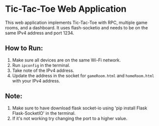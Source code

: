# Tic-Tac-Toe Web Application

This web application implements Tic-Tac-Toe with RPC, multiple game rooms, and a dashboard. It uses flash-socketio and needs to be on the same IPv4 address and port 1234.

## How to Run:

1. Make sure all devices are on the same Wi-Fi network.
2. Run `ipconfig` in the terminal.
3. Take note of the IPv4 address.
4. Update the address in the socket for `gameRoom.html` and `homeRoom.html` with your IPv4 address.

## Note:

1. Make sure to have download flask socket-io using 'pip install Flask Flask-SocketIO' in the terminal.
2. If it's not working try changing the port to a higher value.

